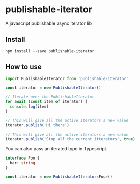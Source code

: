 # publishable-iterator

A javascript publishable async iterator lib

## Install

```shell
npm install --save publishable-iterator
```

## How to use

```javascript
import PublishableIterator from 'publishable-iterator'

const iterator = new PublishableIterator()

// Iterate over the PublishableIterator
for await (const item of iterator) {
  console.log(item)
}

// This will give all the active iterators a new value
iterator.publish('Hi there')

// This will give all the active iterators a new value
iterator.publish('Stop all the current itterators', true)
```

You can also pass an iterated type in Typescript.

```typescript
interface Foo {
  bar: string
}

const iterator = new PublishableIterator<Foo>()
```
